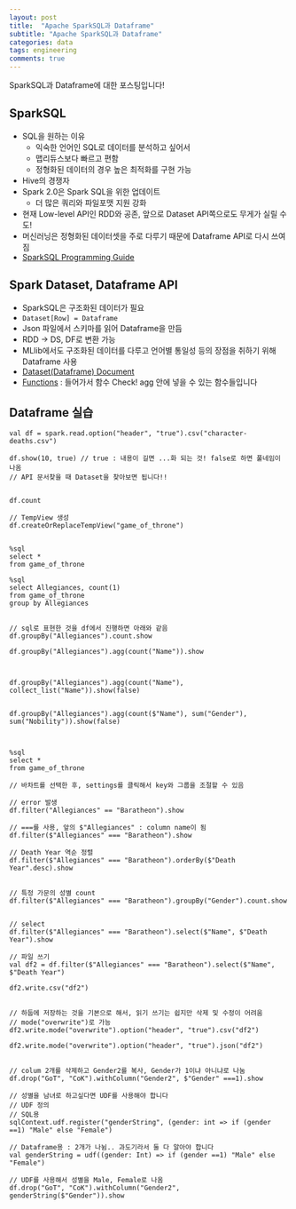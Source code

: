 ```yaml
---
layout: post
title:  "Apache SparkSQL과 Dataframe"
subtitle: "Apache SparkSQL과 Dataframe"
categories: data
tags: engineering
comments: true
---
```


SparkSQL과 Dataframe에 대한 포스팅입니다!


## SparkSQL
- SQL을 원하는 이유
	- 익숙한 언어인 SQL로 데이터를 분석하고 싶어서
	- 맵리듀스보다 빠르고 편함
	- 정형화된 데이터의 경우 높은 최적화를 구현 가능 
- Hive의 경쟁자
- Spark 2.0은 Spark SQL을 위한 업데이트
	- 더 많은 쿼리와 파일포맷 지원 강화
- 현재 Low-level API인 RDD와 공존, 앞으로 Dataset API쪽으로도 무게가 실릴 수도!
- 머신러닝은 정형화된 데이터셋을 주로 다루기 때문에 Dataframe API로 다시 쓰여짐 
- [SparkSQL Programming Guide](https://spark.apache.org/docs/latest/sql-programming-guide.html)

## Spark Dataset, Dataframe API
- SparkSQL은 구조화된 데이터가 필요
- ```Dataset[Row] = Dataframe```
- Json 파일에서 스키마를 읽어 Dataframe을 만듬
- RDD -> DS, DF로 변환 가능
- MLlib에서도 구조화된 데이터를 다루고 언어별 통일성 등의 장점을 취하기 위해 Dataframe 사용
- [Dataset(Dataframe) Document](https://spark.apache.org/docs/latest/api/scala/index.html#org.apache.spark.sql.Dataset)
- [Functions](https://spark.apache.org/docs/latest/api/scala/index.html#org.apache.spark.sql.functions$) : 들어가서 함수 Check! agg 안에 넣을 수 있는 함수들입니다

## Dataframe 실습

```
val df = spark.read.option("header", "true").csv("character-deaths.csv")

df.show(10, true) // true : 내용이 길면 ...화 되는 것! false로 하면 풀네임이 나옴
// API 문서찾을 때 Dataset을 찾아보면 됩니다!!


df.count

// TempView 생성
df.createOrReplaceTempView("game_of_throne")


%sql
select *
from game_of_throne

%sql
select Allegiances, count(1)
from game_of_throne
group by Allegiances


// sql로 표현한 것을 df에서 진행하면 아래와 같음
df.groupBy("Allegiances").count.show

df.groupBy("Allegiances").agg(count("Name")).show



df.groupBy("Allegiances").agg(count("Name"), collect_list("Name")).show(false)


df.groupBy("Allegiances").agg(count($"Name"), sum("Gender"), sum("Nobility")).show(false)



%sql
select *
from game_of_throne

// 바차트를 선택한 후, settings를 클릭해서 key와 그룹을 조절할 수 있음

// error 발생
df.filter("Allegiances" == "Baratheon").show 

// ===를 사용, 앞의 $"Allegiances" : column name이 됨
df.filter($"Allegiances" === "Baratheon").show

// Death Year 역순 정렬
df.filter($"Allegiances" === "Baratheon").orderBy($"Death Year".desc).show


// 특정 가문의 성별 count
df.filter($"Allegiances" === "Baratheon").groupBy("Gender").count.show


// select
df.filter($"Allegiances" === "Baratheon").select($"Name", $"Death Year").show

// 파일 쓰기
val df2 = df.filter($"Allegiances" === "Baratheon").select($"Name", $"Death Year")

df2.write.csv("df2")


// 하둡에 저장하는 것을 기본으로 해서, 읽기 쓰기는 쉽지만 삭제 및 수정이 어려움
// mode("overwrite")로 가능
df2.write.mode("overwrite").option("header", "true").csv("df2")

df2.write.mode("overwrite").option("header", "true").json("df2")


// colum 2개를 삭제하고 Gender2를 복사, Gender가 1이냐 아니냐로 나눔
df.drop("GoT", "CoK").withColumn("Gender2", $"Gender" ===1).show

// 성별을 남녀로 하고싶다면 UDF를 사용해야 합니다
// UDF 정의
// SQL용
sqlContext.udf.register("genderString", (gender: int => if (gender ==1) "Male" else "Female")

// Dataframe용 : 2개가 나뉨.. 과도기라서 둘 다 알아야 합니다
val genderString = udf((gender: Int) => if (gender ==1) "Male" else "Female")

// UDF를 사용해서 성별을 Male, Female로 나옴
df.drop("GoT", "CoK").withColumn("Gender2", genderString($"Gender")).show

```


